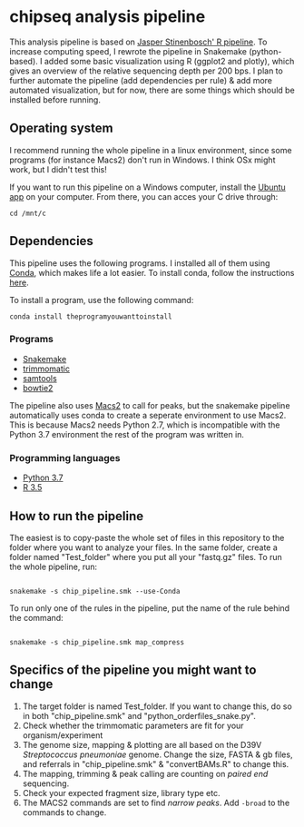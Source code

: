 # chipseq analysis pipeline

This analysis pipeline is based on [Jasper Stinenbosch' R pipeline](https://github.com/JStinenbosch). To increase computing speed, I rewrote the pipeline in Snakemake (python-based).
I added some basic visualization using R (ggplot2 and plotly), which gives an overview of the relative sequencing depth per 200 bps. I plan to further automate the pipeline (add dependencies per rule) & add more automated visualization,
but for now, there are some things which should be installed before running.

## Operating system

I recommend running the whole pipeline in a linux environment, since some programs (for instance Macs2) don't run in Windows. I think OSx might work, but I didn't test this!

If you want to run this pipeline on a Windows computer, install the [Ubuntu app](https://www.microsoft.com/en-us/p/ubuntu/9nblggh4msv6?activetab=pivot:overviewtab) on your computer. From there, you can acces your C drive through:

```shell
cd /mnt/c
```

## Dependencies

This pipeline uses the following programs. I installed all of them using [Conda](https://bioconda.github.io/), which makes life a lot easier. To install conda, follow the instructions [here](https://bioconda.github.io/user/install.html#install-conda).

To install a program, use the following command:

```shell
conda install theprogramyouwanttoinstall
```
### Programs

* [Snakemake](https://snakemake.readthedocs.io/en/stable/)
* [trimmomatic](http://www.usadellab.org/cms/?page=trimmomatic)
* [samtools](http://www.htslib.org/)
* [bowtie2](http://bowtie-bio.sourceforge.net/bowtie2/index.shtml)

The pipeline also uses [Macs2](https://github.com/taoliu/MACS) to call for peaks, but the snakemake pipeline automatically uses conda to create a seperate environment to use Macs2. This is because Macs2 needs Python 2.7, which is incompatible with the Python 3.7 environment the rest of the program was written in.

### Programming languages

* [Python 3.7](https://www.python.org/downloads/release/python-370/)
* [R 3.5](https://cran.rstudio.com/)


## How to run the pipeline

The easiest is to copy-paste the whole set of files in this repository to the folder where you want to analyze your files. In the same folder, create a folder named "Test_folder" where you put all your "fastq.gz" files. To run the whole pipeline, run:

```shell

snakemake -s chip_pipeline.smk --use-Conda

```

To run only one of the rules in the pipeline, put the name of the rule behind the command:

```shell

snakemake -s chip_pipeline.smk map_compress

```

## Specifics of the pipeline you might want to change

1. The target folder is named Test_folder. If you want to change this, do so in both "chip_pipeline.smk" and "python_orderfiles_snake.py".
2. Check whether the trimmomatic parameters are fit for your organism/experiment
3. The genome size, mapping & plotting are all based on the D39V *Streptococcus pneumoniae* genome. Change the size, FASTA & gb files,
and referrals in "chip_pipeline.smk" & "convertBAMs.R" to change this.
4. The mapping, trimming & peak calling are counting on *paired end* sequencing.
5. Check your expected fragment size, library type etc.
6. The MACS2 commands are set to find *narrow peaks*. Add `-broad` to the commands to change.
